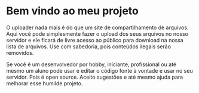 # Bem vindo ao meu projeto

O uploader nada mais é do que um site de compartilhamento de arquivos. Aqui você pode simplesmente
fazer o upload dos seus arquivos no nosso servidor e ele ficará de livre acesso ao público para download na nossa lista de arquivos.
Use com sabedoria, pois conteúdos ilegais serão removidos.

Se você é um desenvolvedor por hobby, iniciante, profissional ou até mesmo um aluno pode usar e editar o código fonte à vontade e usar no seu servidor. Pois é open source. Aceito sugestões e até mesmo ajuda para melhorar esse humilde projeto.
